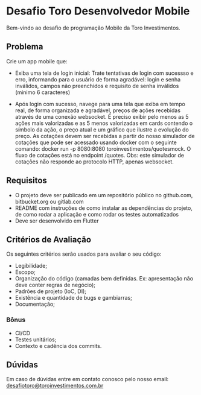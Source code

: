 # Desafio Toro Desenvolvedor Mobile

Bem-vindo ao desafio de programação Mobile da Toro Investimentos.

## Problema

Crie um app mobile que:
- Exiba uma tela de login inicial:
Trate tentativas de login com sucessso e erro, informando para o usuário de forma agradável: login e senha inválidos, campos não preenchidos e requisito de senha inválidos (minimo 6 caracteres)

- Após login com sucesso, navege para uma tela que exiba em tempo real, de forma organizada e agradável, preços de ações recebidas através de uma conexão websocket.
É preciso exibir pelo menos as 5 ações mais valorizadas e as 5 menos valorizadas em cards contendo o símbolo da ação, o preço atual e um gráfico que ilustre a evolução do preço.
As cotações devem ser recebidas a partir do nosso simulador de cotações que pode ser acessado usando docker com o seguinte comando: docker run -p 8080:8080 toroinvestimentos/quotesmock. O fluxo de cotações está no endpoint /quotes. 
Obs: este simulador de cotações não responde ao protocolo HTTP, apenas websocket.

## Requisitos

- O projeto deve ser publicado em um repositório público no github.com, bitbucket.org ou gitlab.com
- README com instruções de como instalar as dependências do projeto, de como rodar a aplicação e como rodar os testes automatizados
- Deve ser desenvolvido em Flutter


## Critérios de Avaliação

Os seguintes critérios serão usados para avaliar o seu código:
- Legibilidade;
- Escopo;
- Organização do código (camadas bem definidas. Ex: apresentação não deve conter regras de negócio);
- Padrões de projeto (IoC, DI);
- Existência e quantidade de bugs e gambiarras;
- Documentação;

### Bônus

- CI/CD
- Testes unitários;
- Contexto e cadência dos commits.

## Dúvidas

Em caso de dúvidas entre em contato conosco pelo nosso email: desafiotoro@toroinvestimentos.com.br
